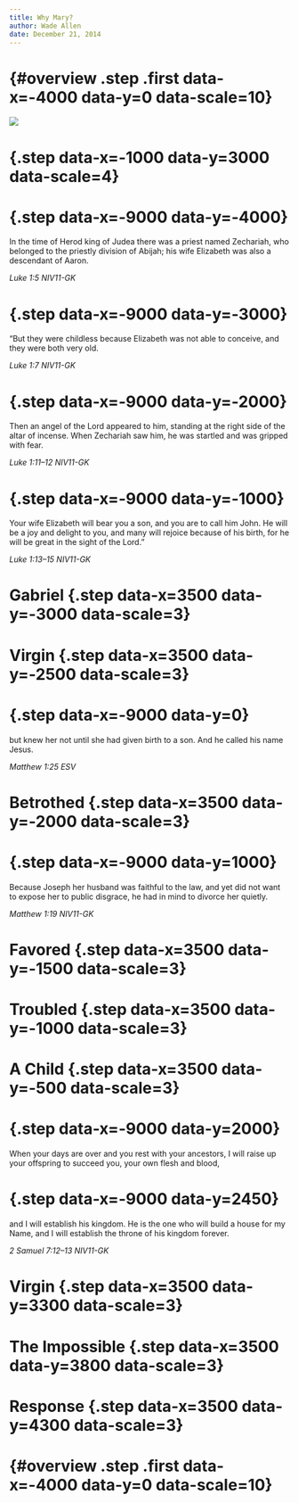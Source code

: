 ```yaml
---
title: Why Mary?
author: Wade Allen 
date: December 21, 2014
---
```


# {#overview .step .first data-x=-4000 data-y=0 data-scale=10}

![](images/why-mary.jpg)

# {.step data-x=-1000 data-y=3000 data-scale=4}

# {.step data-x=-9000 data-y=-4000}

In the time of Herod king of Judea there was a priest named Zechariah, who belonged to the priestly division of Abijah; his wife Elizabeth was also a descendant of Aaron.

*Luke 1:5 NIV11-GK*

# {.step data-x=-9000 data-y=-3000}

“But they were childless because Elizabeth was not able to conceive, and they were both very old.

*Luke 1:7 NIV11-GK*

# {.step data-x=-9000 data-y=-2000}

Then an angel of the Lord appeared to him, standing at the right side of the altar of incense. When Zechariah saw him, he was startled and was gripped with fear.

*Luke 1:11–12 NIV11-GK*

# {.step data-x=-9000 data-y=-1000}

Your wife Elizabeth will bear you a son, and you are to call him John. He will be a joy and delight to you, and many will rejoice because of his birth, for he will be great in the sight of the Lord.”

*Luke 1:13–15 NIV11-GK*

# Gabriel {.step data-x=3500 data-y=-3000 data-scale=3}

# Virgin {.step data-x=3500 data-y=-2500 data-scale=3}

# {.step data-x=-9000 data-y=0}

but knew her not until she had given birth to a son. And he called his name Jesus.

*Matthew 1:25 ESV*

# Betrothed {.step data-x=3500 data-y=-2000 data-scale=3}

# {.step data-x=-9000 data-y=1000}

Because Joseph her husband was faithful to the law, and yet did not want to expose her to public disgrace, he had in mind to divorce her quietly.

*Matthew 1:19 NIV11-GK*

# Favored {.step data-x=3500 data-y=-1500 data-scale=3}

# Troubled {.step data-x=3500 data-y=-1000 data-scale=3}

# A Child {.step data-x=3500 data-y=-500 data-scale=3}

# {.step data-x=-9000 data-y=2000}

When your days are over and you rest with your ancestors, I will raise up your offspring to succeed you, your own flesh and blood, 

# {.step data-x=-9000 data-y=2450}

and I will establish his kingdom. He is the one who will build a house for my Name, and I will establish the throne of his kingdom forever.

*2 Samuel 7:12–13 NIV11-GK*

# Virgin {.step data-x=3500 data-y=3300 data-scale=3}

# The Impossible {.step data-x=3500 data-y=3800 data-scale=3}

# Response {.step data-x=3500 data-y=4300 data-scale=3}

# {#overview .step .first data-x=-4000 data-y=0 data-scale=10}


